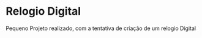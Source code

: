 # Relogio Digital

<p>Pequeno Projeto realizado, com a tentativa de criação de um relogio Digital</p>

